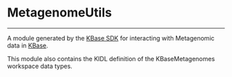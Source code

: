
# MetagenomeUtils
---

A module generated by the [KBase SDK](https://github.com/kbase/kb_sdk) for
interacting with Metagenomic data in [KBase](https://kbase.us).

This module also contains the KIDL definition of the KBaseMetagenomes
workspace data types.

